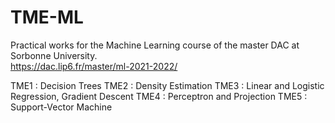 # TME-ML
Practical works for the Machine Learning course of the master DAC at Sorbonne University. \
https://dac.lip6.fr/master/ml-2021-2022/

TME1 : Decision Trees
TME2 : Density Estimation
TME3 : Linear and Logistic Regression, Gradient Descent
TME4 : Perceptron and Projection
TME5 : Support-Vector Machine

